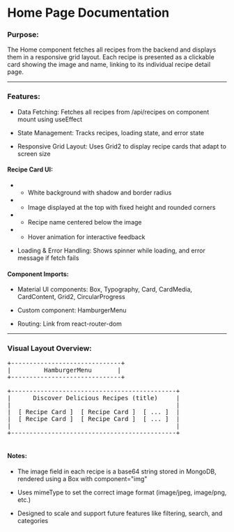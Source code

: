 # Home Page Documentation

### Purpose:

The Home component fetches all recipes from the backend and displays them in a responsive grid layout. Each recipe is presented as a clickable card showing the image and name, linking to its individual recipe detail page.

---

### Features:

- Data Fetching: Fetches all recipes from /api/recipes on component mount using useEffect

- State Management: Tracks recipes, loading state, and error state

- Responsive Grid Layout: Uses Grid2 to display recipe cards that adapt to screen size

#### Recipe Card UI:

- - White background with shadow and border radius

- - Image displayed at the top with fixed height and rounded corners

- - Recipe name centered below the image

- - Hover animation for interactive feedback

- Loading & Error Handling: Shows spinner while loading, and error message if fetch fails

#### Component Imports:

- Material UI components: Box, Typography, Card, CardMedia, CardContent, Grid2, CircularProgress

- Custom component: HamburgerMenu

- Routing: Link from react-router-dom

---

### Visual Layout Overview:

<pre>
+------------------------------+
|         HamburgerMenu       |
+------------------------------+

+---------------------------------------------+
|      Discover Delicious Recipes (title)     |
|                                             |
|  [ Recipe Card ]  [ Recipe Card ]  [ ... ]  |
|  [ Recipe Card ]  [ Recipe Card ]  [ ... ]  |
|                                             |
+---------------------------------------------+

</pre>

#### Notes:

- The image field in each recipe is a base64 string stored in MongoDB, rendered using a Box with component="img"

- Uses mimeType to set the correct image format (image/jpeg, image/png, etc.)

- Designed to scale and support future features like filtering, search, and categories
